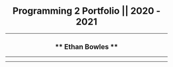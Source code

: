 <h1 align="center">Programming 2 Portfolio || 2020 - 2021</h1>

___
<h2 align="center">** Ethan Bowles **</h2>

___
___
